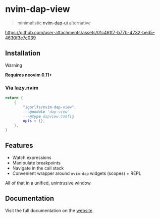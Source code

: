 # nvim-dap-view

> minimalistic [nvim-dap-ui](https://github.com/rcarriga/nvim-dap-ui) alternative

<https://github.com/user-attachments/assets/01c461f7-b77b-4232-bed5-4630f3e7c039>

## Installation

> [!WARNING]  
> **Requires neovim 0.11+**

### Via lazy.nvim

```lua
return {
    {
        "igorlfs/nvim-dap-view",
        ---@module 'dap-view'
        ---@type dapview.Config
        opts = {},
    },
}
```

## Features

- Watch expressions
- Manipulate breakpoints
- Navigate in the call stack
- Convenient wrapper around `nvim-dap` widgets (scopes) + REPL

All of that in a unified, unintrusive window.

## Documentation

Visit the full documentation on the [website](https://igorlfs.github.io/nvim-dap-view/home).
